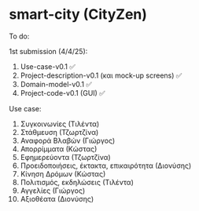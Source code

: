 # smart-city (CityZen)
To do:

  1st submission (4/4/25):
  1. Use-case-v0.1 ✅
  2. Project-description-v0.1 (και mock-up screens) ✅
  3. Domain-model-v0.1 ✅
  4. Project-code-v0.1 (GUI) ✅

Use case:
  1. Συγκοινωνίες (Τιλέντα) 
  2. Στάθμευση (Τζωρτζίνα)
  3. Αναφορά Βλαβών (Γιώργος)
  4. Απορρίμματα (Κώστας)
  5. Εφημερεύοντα (Τζωρτζίνα)
  6. Προειδοποιήσεις, έκτακτα, επικαιρότητα (Διονύσης)
  7. Κίνηση Δρόμων (Κώστας)
  8. Πολιτισμός, εκδηλώσεις (Τιλέντα)
  9. Αγγελίες (Γιώργος)
  10. Αξιοθέατα (Διονύσης)
